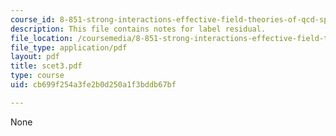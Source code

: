 ```yaml
---
course_id: 8-851-strong-interactions-effective-field-theories-of-qcd-spring-2006
description: This file contains notes for label residual.
file_location: /coursemedia/8-851-strong-interactions-effective-field-theories-of-qcd-spring-2006/cb699f254a3fe2b0d250a1f3bddb67bf_scet3.pdf
file_type: application/pdf
layout: pdf
title: scet3.pdf
type: course
uid: cb699f254a3fe2b0d250a1f3bddb67bf

---
```

None